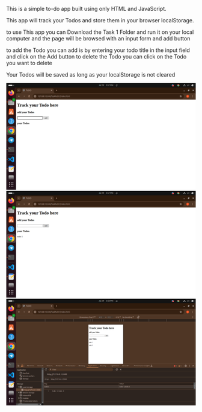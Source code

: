 This is a simple to-do app built using only HTML and JavaScript.

This app will track your Todos and store them in your browser localStorage.

to use This app you can Download the Task 1 Folder and run it on your local computer
and the page will be browsed with an input form and add button

to add the Todo you can add is by entering your todo title in the input field and click on the Add button
to delete the Todo you can click on the Todo you want to delete

Your Todos will be saved as long as your localStorage is not cleared

![alt text](<Screenshot from 2024-07-29 17-57-20.png>) 
![alt text](<Screenshot from 2024-07-29 17-57-37.png>)
![alt text](<Screenshot from 2024-07-29 17-58-26.png>)
